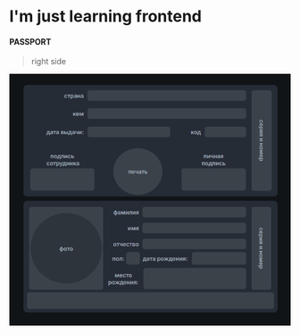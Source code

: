 # I'm just learning frontend


#### PASSPORT 


>right side



![](Passport/assets/img/rightSidePassport.png)
